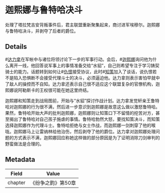 # 迦熙娜与鲁特哈决斗
处理了塔拉梵吉安背叛事件后，君主联盟重新聚集起来，商讨进军埃穆尔。迦熙娜与鲁特哈决斗，并剥夺了后者的爵位。

## Details
#[达力拿](characters/dalinar)在军帐中与诸位将领讨论下一步的军事行动。会后，#[迦熙娜](characters/jasnah)询问他为什么离开一线，他回答说军事上的事情准备交给“水貂”，自己则希望专注于学习铸契骑士的能力。话题转到如何让#[仇恨](characters/odium)接受协议，此时#[知策](characters/wit)加入了谈话，说仇恨若不是陷入恐惧断不会接受代理斗士的决斗，必须逼迫他。达力拿则表示害怕早就中了敌人的操控而不自知。达力拿还表示自己很不适应这个联盟复杂的官僚机构，迦熙娜说阿勒斯卡的王权很可能在她这里终结。

迦熙娜和知策走到战局图前，开始与“水貂”探讨作战计划。达力拿发觉轩亲王鲁特哈对迦熙娜的行为很不满，然后进一步意识到迦熙娜是故意这么做以激怒鲁特哈。果然，鲁特哈开始大声的批判迦熙娜，迦熙娜则让知策口下不留情的挖苦对方，甚至揭出了鲁特哈对自己孩子施虐的事情。鲁特哈勃然大怒，要找知策决斗，而知策选择迦熙娜作为代理斗士。鲁特哈拒绝与女士作战，而迦熙娜一剑刺穿了他的喉咙。迦熙娜马上让雷纳林给他治伤，然后剥夺了他的爵位。达力拿对迦熙娜处理问题的方式表示不满，迦熙娜回应称她这样做的部分原因是为了证明消除刀剑审判的野蛮做法是合理的。

## Metadata
| Field | Value |
| ----- | ----- |
| chapter | 《纷争之韵》第50章 |
